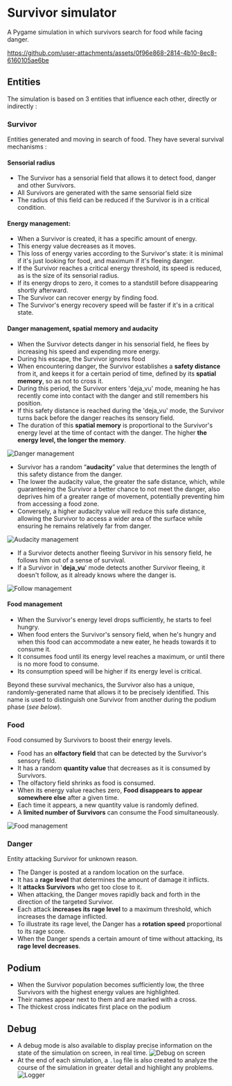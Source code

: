 # Survivor simulator

A Pygame simulation in which survivors search for food while facing danger.

https://github.com/user-attachments/assets/0f96e868-2814-4b10-8ec8-6160105ae6be

## Entities
The simulation is based on 3 entities that influence each other, directly or indirectly :

### Survivor
Entities generated and moving in search of food. They have several survival mechanisms :

#### Sensorial radius
- The Survivor has a sensorial field that allows it to detect food, danger and other Survivors.
- All Survivors are generated with the same sensorial field size
- The radius of this field can be reduced if the Survivor is in a critical condition.

#### Energy management:
- When a Survivor is created, it has a specific amount of energy.
- This energy value decreases as it moves.
- This loss of energy varies according to the Survivor's state: it is minimal if it's just looking for food, and 
maximum if it's fleeing danger.
- If the Survivor reaches a critical energy threshold, its speed is reduced, as is the size of its sensorial radius.
- If its energy drops to zero, it comes to a standstill before disappearing shortly afterward.
- The Survivor can recover energy by finding food.
- The Survivor's energy recovery speed will be faster if it's in a critical state.

#### Danger management, spatial memory and audacity
- When the Survivor detects danger in his sensorial field, he flees by increasing his speed and expending more energy.
- During his escape, the Survivor ignores food
- When encountering danger, the Survivor establishes a **safety distance** from it, and keeps it for a certain period 
of time, defined by its **spatial memory**, so as not to cross it. 
- During this period, the Survivor enters 'deja_vu' mode, meaning he has recently come into contact with the danger 
and still remembers his position.
- If this safety distance is reached during the 'deja_vu' mode, the Survivor turns back before the danger reaches 
its sensory field.
- The duration of this **spatial memory** is proportional to the Survivor's energy level at the time of contact with the 
danger. The higher **the energy level, the longer the memory**.

![Danger management](/assets/md_images/danger.png)

- Survivor has a random “**audacity**” value that determines the length of this safety distance from the danger. 
- The lower the audacity value, the greater the safe distance, which, while guaranteeing the Survivor a better chance 
to not meet the danger, also deprives him of a greater range of movement, potentially preventing him from accessing a 
food zone.
- Conversely, a higher audacity value will reduce this safe distance, allowing the Survivor to access a wider area of 
the surface while ensuring he remains relatively far from danger.

![Audacity management](/assets/md_images/audacity.png)

- If a Survivor detects another fleeing Survivor in his sensory field, he follows him out of a sense of survival.
- If a Survivor in '**deja_vu**' mode detects another Survivor fleeing, it doesn't follow, as it already knows where 
the danger is.

![Follow management](/assets/md_images/follow.png)

#### Food management
- When the Survivor's energy level drops sufficiently, he starts to feel hungry.
- When food enters the Survivor's sensory field, when he's hungry and when this food can accommodate a new eater, 
he heads towards it to consume it.
- It consumes food until its energy level reaches a maximum, or until there is no more food to consume.
- Its consumption speed will be higher if its energy level is critical.

Beyond these survival mechanics, the Survivor also has a unique, randomly-generated name that allows it to be precisely 
identified. This name is used to distinguish one Survivor from another during the podium phase (_see below_).

### Food
Food consumed by Survivors to boost their energy levels.

- Food has an **olfactory field** that can be detected by the Survivor's sensory field.
- It has a random **quantity value** that decreases as it is consumed by Survivors.
- The olfactory field shrinks as food is consumed.
- When its energy value reaches zero, **Food disappears to appear somewhere else** after a given time.
- Each time it appears, a new quantity value is randomly defined.
- A **limited number of Survivors** can consume the Food simultaneously.

![Food management](/assets/md_images/food.png)

### Danger
Entity attacking Survivor for unknown reason.

- The Danger is posted at a random location on the surface.
- It has a **rage level** that determines the amount of damage it inflicts.
- It **attacks Survivors** who get too close to it.
- When attacking, the Danger moves rapidly back and forth in the direction of the targeted Survivor.
- Each attack **increases its rage level** to a maximum threshold, which increases the damage inflicted.
- To illustrate its rage level, the Danger has a **rotation speed** proportional to its rage score.
- When the Danger spends a certain amount of time without attacking, its **rage level decreases**.

## Podium
- When the Survivor population becomes sufficiently low, the three Survivors with the highest energy values are 
highlighted. 
- Their names appear next to them and are marked with a cross.
- The thickest cross indicates first place on the podium

## Debug
- A debug mode is also available to display precise information on the state of the simulation on screen, in real time.
![Debug on screen](/assets/md_images/debug.png)
- At the end of each simulation, a `.log` file is also created to analyze the course of the simulation in greater detail 
and highlight any problems. 
![Logger](/assets/md_images/logger.png)